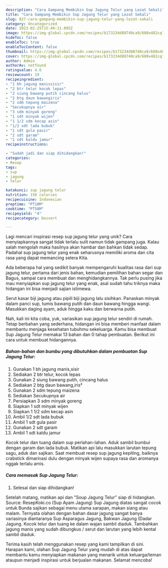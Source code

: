 ```yaml
---
description: "Cara Gampang Membikin Sup Jagung Telur yang Lezat Sekali"
title: "Cara Gampang Membikin Sup Jagung Telur yang Lezat Sekali"
slug: 827-cara-gampang-membikin-sup-jagung-telur-yang-lezat-sekali
category: Uncategorized
date: 2023-02-25T15:49:11.095Z
image: https://img-global.cpcdn.com/recipes/b173234d88740ca9/680x482cq70/sup-jagung-telur-foto-resep-utama.jpg
hideToc: false
enableToc: true
enableTocContent: false
thumbnail: https://img-global.cpcdn.com/recipes/b173234d88740ca9/680x482cq70/sup-jagung-telur-foto-resep-utama.jpg
cover: https://img-global.cpcdn.com/recipes/b173234d88740ca9/680x482cq70/sup-jagung-telur-foto-resep-utama.jpg
author: Admin
authorAv: notfound
ratingvalue: 4.6
reviewcount: 19
recipeingredient:
- "1 bh jagung manissisir"
- "2 btr telur kocok lepas"
- "2 siung bawang putih cincang halus"
- "2 btg daun bawangiris"
- "2 sdm tepung maizena"
- "Secukupnya air"
- "3 sdm minyak goreng"
- "1 sdt minyak wijen"
- "1 1/2 sdm kecap asin"
- "1/2 sdt lada bubuk"
- "1 sdt gula pasir"
- "2 sdt garam"
- "1 sdt kaldu jamur"
recipeinstructions:

- "Sudah jadi dan siap dihidangkan!"
categories:
- Resep
tags:
- sup
- jagung
- telur

katakunci: sup jagung telur 
nutrition: 156 calories
recipecuisine: Indonesian
preptime: "PT10M"
cooktime: "PT58M"
recipeyield: "4"
recipecategory: Dessert

---
```





Lagi mencari inspirasi resep sup jagung telur yang unik? Cara menyiapkannya sangat tidak terlalu sulit namun tidak gampang juga. Kalau salah mengolah maka hasilnya akan hambar dan bahkan tidak sedap. Padahal sup jagung telur yang enak seharusnya memiliki aroma dan cita rasa yang dapat memancing selera Kita.





Ada beberapa hal yang sedikit banyak mempengaruhi kualitas rasa dari sup jagung telur, pertama dari jenis bahan, kemudian pemilihan bahan segar dan Bagus, sampai cara membuat dan menghidangkannya. Tak perlu pusing jika mau menyiapkan sup jagung telur yang enak,      asal sudah tahu triknya maka hidangan ini bisa menjadi sajian istimewa.














Serut kasar biji jagung atau pipili biji jagung lalu sisihkan. Panaskan minyak dalam panci sup, tumis bawang putih dan daun bawang hingga wangi. Masukkan daging ayam, aduk hingga kaku dan berwarna putih.






Nah, kali ini kita coba, yuk, variasikan sup jagung telur sendiri di rumah. Tetap berbahan yang sederhana, hidangan ini bisa memberi manfaat dalam membantu menjaga kesehatan tubuhmu sekeluarga. Kamu bisa membuat Sup Jagung Telur memakai 13 bahan dan 0 tahap pembuatan. Berikut ini cara untuk membuat hidangannya.

<!--inarticleads1-->

##### Bahan-bahan dan bumbu yang dibutuhkan dalam pembuatan Sup Jagung Telur:

1. Gunakan 1 bh jagung manis,sisir
1. Sediakan 2 btr telur, kocok lepas
1. Gunakan 2 siung bawang putih, cincang halus
1. Sediakan 2 btg daun bawang,iris²
1. Gunakan 2 sdm tepung maizena
1. Sediakan Secukupnya air
1. Persiapkan 3 sdm minyak goreng
1. Siapkan 1 sdt minyak wijen
1. Siapkan 1 1/2 sdm kecap asin
1. Ambil 1/2 sdt lada bubuk
1. Ambil 1 sdt gula pasir
1. Gunakan 2 sdt garam
1. Ambil 1 sdt kaldu jamur


Kocok telur dan tuang dalam sup perlahan-lahan. Aduk sambil bumbui dengan garam dan lada bubuk. Matikan api lalu masukkan larutan tepung sagu, aduk dan sajikan. Saat membuat resep sup jagung kepiting, baiknya crabstick dimarinasi dulu dengan minyak wijen supaya rasa dan aromanya nggak terlalu amis. 

<!--inarticleads2-->

##### Cara memasak Sup Jagung Telur:


1. Selesai dan siap dihidangkan!

Setelah matang, matikan api dan &#34;Soup Jagung Telur&#34; siap di hidangkan. Source: ResepKoki.co (Sup Ayam Jagung) Sup Jagung diatas sangat cocok untuk Bunda sajikan sebagai menu utama sarapan, makan siang atau malam. Ternyata olahan dengan bahan dasar jagung sangat banya variasinya diantaranya Sup Asparagus Jagung, Bakwan Jagung (Dadar Jagung. Kocok telur dan tuang ke dalam wajan sambil diaduk. Tambahkan jagung manis yang sudah dibungkus / serut dan larutan yang lebih kental sambil diaduk. 

Terima kasih telah menggunakan resep yang kami tampilkan di sini. Harapan kami, olahan Sup Jagung Telur yang mudah di atas dapat membantu kamu menyiapkan makanan yang menarik untuk keluarga/teman ataupun menjadi inspirasi untuk berjualan makanan. Selamat mencoba!
